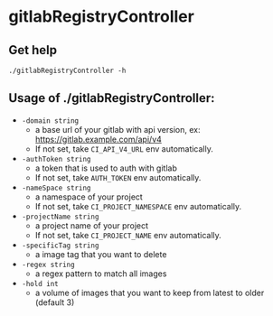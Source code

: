 # gitlabRegistryController
## Get help
`./gitlabRegistryController -h`
## Usage of ./gitlabRegistryController:
- `-domain string`
    - a base url of your gitlab with api version, ex: https://gitlab.example.com/api/v4
    - If not set, take `CI_API_V4_URL` env automatically.
- `-authToken string`
    - a token that is used to auth with gitlab
    - If not set, take `AUTH_TOKEN` env automatically.
- `-nameSpace string`
    - a namespace of your project
    - If not set, take `CI_PROJECT_NAMESPACE` env automatically.
- `-projectName string`
    - a project name of your project
    - If not set, take `CI_PROJECT_NAME` env automatically.
- `-specificTag string`
    - a image tag that you want to delete
- `-regex string`
    - a regex pattern to match all images
- `-hold int`
    - a volume of images that you want to keep from latest to older (default 3)